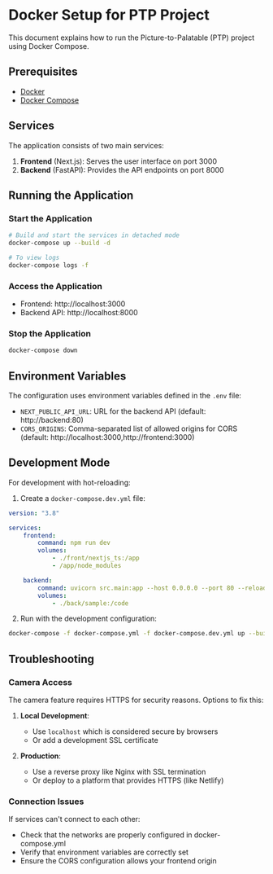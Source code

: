 # Docker Setup for PTP Project

This document explains how to run the Picture-to-Palatable (PTP) project using
Docker Compose.

## Prerequisites

- [Docker](https://docs.docker.com/get-docker/)
- [Docker Compose](https://docs.docker.com/compose/install/)

## Services

The application consists of two main services:

1. **Frontend** (Next.js): Serves the user interface on port 3000
2. **Backend** (FastAPI): Provides the API endpoints on port 8000

## Running the Application

### Start the Application

```bash
# Build and start the services in detached mode
docker-compose up --build -d

# To view logs
docker-compose logs -f
```

### Access the Application

- Frontend: http://localhost:3000
- Backend API: http://localhost:8000

### Stop the Application

```bash
docker-compose down
```

## Environment Variables

The configuration uses environment variables defined in the `.env` file:

- `NEXT_PUBLIC_API_URL`: URL for the backend API (default: http://backend:80)
- `CORS_ORIGINS`: Comma-separated list of allowed origins for CORS (default:
  http://localhost:3000,http://frontend:3000)

## Development Mode

For development with hot-reloading:

1. Create a `docker-compose.dev.yml` file:

```yaml
version: "3.8"

services:
    frontend:
        command: npm run dev
        volumes:
            - ./front/nextjs_ts:/app
            - /app/node_modules

    backend:
        command: uvicorn src.main:app --host 0.0.0.0 --port 80 --reload
        volumes:
            - ./back/sample:/code
```

2. Run with the development configuration:

```bash
docker-compose -f docker-compose.yml -f docker-compose.dev.yml up --build
```

## Troubleshooting

### Camera Access

The camera feature requires HTTPS for security reasons. Options to fix this:

1. **Local Development**:
   - Use `localhost` which is considered secure by browsers
   - Or add a development SSL certificate

2. **Production**:
   - Use a reverse proxy like Nginx with SSL termination
   - Or deploy to a platform that provides HTTPS (like Netlify)

### Connection Issues

If services can't connect to each other:

- Check that the networks are properly configured in docker-compose.yml
- Verify that environment variables are correctly set
- Ensure the CORS configuration allows your frontend origin
